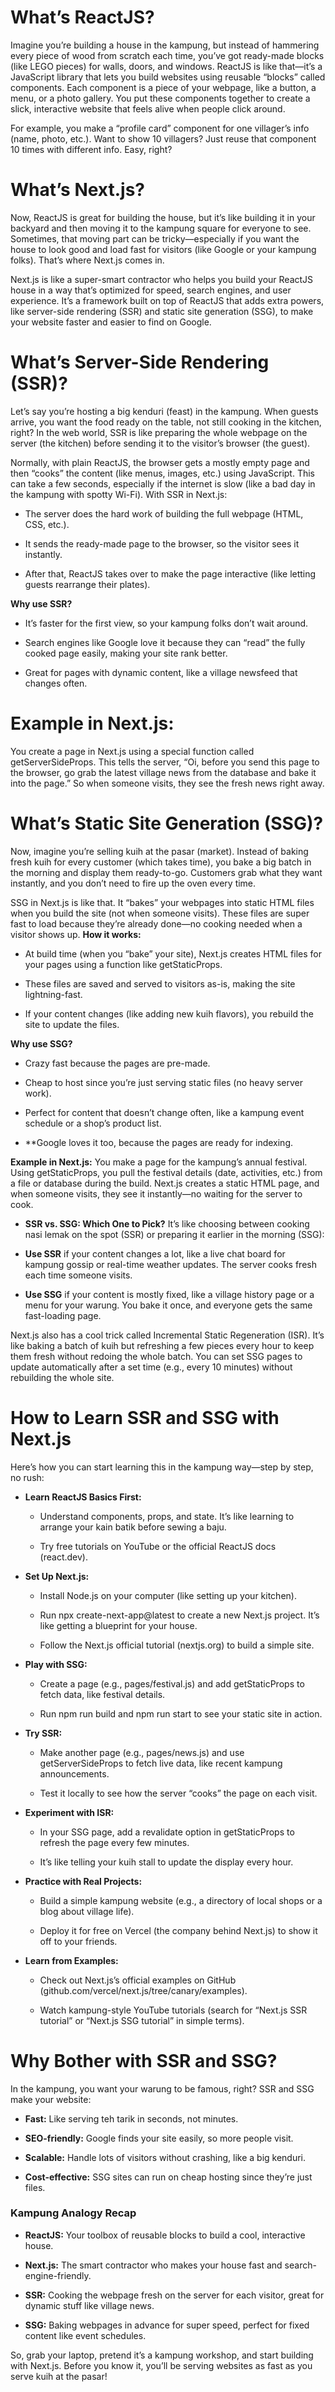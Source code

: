 # What’s ReactJS?
Imagine you’re building a house in the kampung, but instead of hammering every piece of wood from scratch each time, you’ve got ready-made blocks (like LEGO pieces) for walls, doors, and windows. ReactJS is like that—it’s a JavaScript library that lets you build websites using reusable “blocks” called components. Each component is a piece of your webpage, like a button, a menu, or a photo gallery. You put these components together to create a slick, interactive website that feels alive when people click around.

For example, you make a “profile card” component for one villager’s info (name, photo, etc.). Want to show 10 villagers? Just reuse that component 10 times with different info. Easy, right?

# What’s Next.js?
Now, ReactJS is great for building the house, but it’s like building it in your backyard and then moving it to the kampung square for everyone to see. Sometimes, that moving part can be tricky—especially if you want the house to look good and load fast for visitors (like Google or your kampung folks). That’s where Next.js comes in.

Next.js is like a super-smart contractor who helps you build your ReactJS house in a way that’s optimized for speed, search engines, and user experience. It’s a framework built on top of ReactJS that adds extra powers, like server-side rendering (SSR) and static site generation (SSG), to make your website faster and easier to find on Google.
# What’s Server-Side Rendering (SSR)?
Let’s say you’re hosting a big kenduri (feast) in the kampung. When guests arrive, you want the food ready on the table, not still cooking in the kitchen, right? In the web world, SSR is like preparing the whole webpage on the server (the kitchen) before sending it to the visitor’s browser (the guest).

Normally, with plain ReactJS, the browser gets a mostly empty page and then “cooks” the content (like menus, images, etc.) using JavaScript. This can take a few seconds, especially if the internet is slow (like a bad day in the kampung with spotty Wi-Fi). With SSR in Next.js:
* The server does the hard work of building the full webpage (HTML, CSS, etc.).

* It sends the ready-made page to the browser, so the visitor sees it instantly.

* After that, ReactJS takes over to make the page interactive (like letting guests rearrange their plates).

**Why use SSR?**
* It’s faster for the first view, so your kampung folks don’t wait around.

* Search engines like Google love it because they can “read” the fully cooked page easily, making your site rank better.

* Great for pages with dynamic content, like a village newsfeed that changes often.

# Example in Next.js:
You create a page in Next.js using a special function called getServerSideProps. This tells the server, “Oi, before you send this page to the browser, go grab the latest village news from the database and bake it into the page.” So when someone visits, they see the fresh news right away.
# What’s Static Site Generation (SSG)?
Now, imagine you’re selling kuih at the pasar (market). Instead of baking fresh kuih for every customer (which takes time), you bake a big batch in the morning and display them ready-to-go. Customers grab what they want instantly, and you don’t need to fire up the oven every time.

SSG in Next.js is like that. It “bakes” your webpages into static HTML files when you build the site (not when someone visits). These files are super fast to load because they’re already done—no cooking needed when a visitor shows up.
**How it works:**
  * At build time (when you “bake” your site), Next.js creates HTML files for your pages using a function like getStaticProps.

  * These files are saved and served to visitors as-is, making the site lightning-fast.

  * If your content changes (like adding new kuih flavors), you rebuild the site to update the files.

**Why use SSG?**
* Crazy fast because the pages are pre-made.

* Cheap to host since you’re just serving static files (no heavy server work).

* Perfect for content that doesn’t change often, like a kampung event schedule or a shop’s product list.

* **Google loves it too, because the pages are ready for indexing.

**Example in Next.js:**
You make a page for the kampung’s annual festival. Using getStaticProps, you pull the festival details (date, activities, etc.) from a file or database during the build. Next.js creates a static HTML page, and when someone visits, they see it instantly—no waiting for the server to cook.
* **SSR vs. SSG: Which One to Pick?**
It’s like choosing between cooking nasi lemak on the spot (SSR) or preparing it earlier in the morning (SSG):
* **Use SSR** if your content changes a lot, like a live chat board for kampung gossip or real-time weather updates. The server cooks fresh each time someone visits.

* **Use SSG** if your content is mostly fixed, like a village history page or a menu for your warung. You bake it once, and everyone gets the same fast-loading page.

Next.js also has a cool trick called Incremental Static Regeneration (ISR). It’s like baking a batch of kuih but refreshing a few pieces every hour to keep them fresh without redoing the whole batch. You can set SSG pages to update automatically after a set time (e.g., every 10 minutes) without rebuilding the whole site.
# How to Learn SSR and SSG with Next.js
Here’s how you can start learning this in the kampung way—step by step, no rush:
* **Learn ReactJS Basics First:**
  * Understand components, props, and state. It’s like learning to arrange your kain batik before sewing a baju.

  * Try free tutorials on YouTube or the official ReactJS docs (react.dev).

* **Set Up Next.js:**
  * Install Node.js on your computer (like setting up your kitchen).

  * Run npx create-next-app@latest to create a new Next.js project. It’s like getting a blueprint for your house.

  * Follow the Next.js official tutorial (nextjs.org) to build a simple site.

* **Play with SSG:**
  * Create a page (e.g., pages/festival.js) and add getStaticProps to fetch data, like festival details.

  * Run npm run build and npm run start to see your static site in action.

* **Try SSR:**
  * Make another page (e.g., pages/news.js) and use getServerSideProps to fetch live data, like recent kampung announcements.

  * Test it locally to see how the server “cooks” the page on each visit.

* **Experiment with ISR:**
  * In your SSG page, add a revalidate option in getStaticProps to refresh the page every few minutes.

  * It’s like telling your kuih stall to update the display every hour.

* **Practice with Real Projects:**
  * Build a simple kampung website (e.g., a directory of local shops or a blog about village life).

  * Deploy it for free on Vercel (the company behind Next.js) to show it off to your friends.

* **Learn from Examples:**
  * Check out Next.js’s official examples on GitHub (github.com/vercel/next.js/tree/canary/examples).

  * Watch kampung-style YouTube tutorials (search for “Next.js SSR tutorial” or “Next.js SSG tutorial” in simple terms).

# Why Bother with SSR and SSG?
In the kampung, you want your warung to be famous, right? SSR and SSG make your website:
* **Fast:** Like serving teh tarik in seconds, not minutes.

* **SEO-friendly:** Google finds your site easily, so more people visit.

* **Scalable:** Handle lots of visitors without crashing, like a big kenduri.

* **Cost-effective:** SSG sites can run on cheap hosting since they’re just files.

### Kampung Analogy Recap
* **ReactJS:** Your toolbox of reusable blocks to build a cool, interactive house.

* **Next.js:** The smart contractor who makes your house fast and search-engine-friendly.

* **SSR:** Cooking the webpage fresh on the server for each visitor, great for dynamic stuff like village news.

* **SSG:** Baking webpages in advance for super speed, perfect for fixed content like event schedules.

So, grab your laptop, pretend it’s a kampung workshop, and start building with Next.js. Before you know it, you’ll be serving websites as fast as you serve kuih at the pasar!

